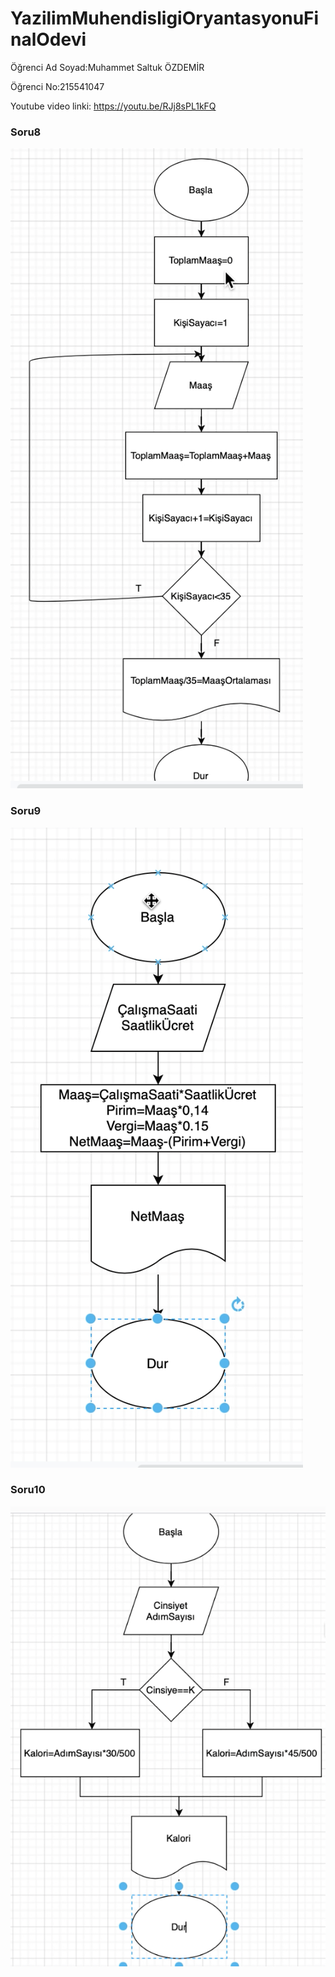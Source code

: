 # YazilimMuhendisligiOryantasyonuFinalOdevi
Öğrenci Ad Soyad:Muhammet Saltuk ÖZDEMİR 

Öğrenci No:215541047

Youtube video linki: https://youtu.be/RJj8sPL1kFQ

### Soru8
![alt tag](https://github.com/muhammetsaltuk/YazilimMuhendisligiOryantasyonuFinalOdevi/blob/main/AkisDiyagramlari/Soru8.png?raw=true)
### Soru9
![alt tag](https://github.com/muhammetsaltuk/YazilimMuhendisligiOryantasyonuFinalOdevi/blob/main/AkisDiyagramlari/Soru9.png?raw=true)
### Soru10
![alt tag](https://github.com/muhammetsaltuk/YazilimMuhendisligiOryantasyonuFinalOdevi/blob/main/AkisDiyagramlari/Soru10.png?raw=true)
